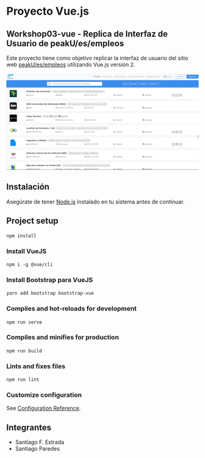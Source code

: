 
# Proyecto Vue.js 
## Workshop03-vue - Replica de Interfaz de Usuario de peakU/es/empleos

Este proyecto tiene como objetivo replicar la interfaz de usuario del sitio web [peakU/es/empleos](https://peaku.co/es/empleos) utilizando Vue.js versión 2.

![imagen de referencia](src/assets/peakuempleos.png)


## Instalación

Asegúrate de tener [Node.js](https://nodejs.org/) instalado en tu sistema antes de continuar.


## Project setup
```
npm install
```

### Install VueJS
```
npm i -g @vue/cli
```

### Install Bootstrap para VueJS
```
yarn add bootstrap bootstrap-vue
```


### Compiles and hot-reloads for development
```
npm run serve
```

### Compiles and minifies for production
```
npm run build
```

### Lints and fixes files
```
npm run lint
```

### Customize configuration
See [Configuration Reference](https://cli.vuejs.org/config/).

## Integrantes
- Santiago F. Estrada
- Santiago Paredes